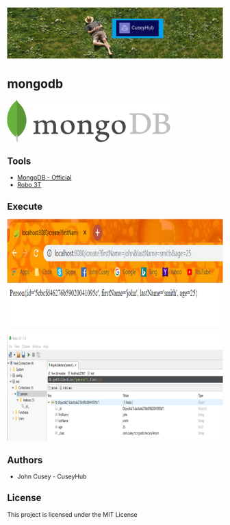 ![CuseyHub](https://github.com/cusey/ImageForWiki/blob/master/Logos/CuseyHub_Banner_Small.jpg)

# mongodb

<img 
src="https://github.com/cusey/ImageForWiki/blob/master/Logos/mongoDB.png" 
alt="mongoDB" 
height="100px"/> 

## Tools
* [MongoDB - Official](https://www.mongodb.com/)
* [Robo 3T](https://github.com/cusey/ImageForWiki/blob/master/mongodb/create.PNG)

## Execute    

<img 
src="https://github.com/cusey/ImageForWiki/blob/master/mongodb/create.PNG" 
alt="create" 
height="250px"/> 

<img 
src="https://github.com/cusey/ImageForWiki/blob/master/mongodb/create_mongdb.PNG" 
alt="create_mongdb" 
height="250px"/> 


## Authors
* John Cusey - CuseyHub  

## License   
This project is licensed under the MIT License
